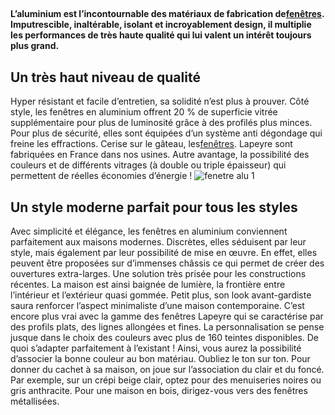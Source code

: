 ##
**L’aluminium est l’incontournable des matériaux de fabrication de**[**fenêtres**](https://www.lapeyre.fr/fenetres-CCU0003/fenetres-CCN0036#facet:&facetContent:&productBeginIndex:12&contentBeginIndex:0&orderBy:&orderByContent:&pageView:grid&pageViewContent:&minPrice:&maxPrice:&pageSize:&)**. Imputrescible, inaltérable, isolant et incroyablement design, il multiplie les performances de très haute qualité qui lui valent un intérêt toujours plus grand.**
##  Un très haut niveau de qualité
Hyper résistant et facile d’entretien, sa solidité n’est plus à prouver. Côté style, les fenêtres en aluminium offrent 20 % de superficie vitrée supplémentaire pour plus de luminosité grâce à des profilés plus minces. Pour plus de sécurité, elles sont équipées d’un système anti dégondage qui freine les effractions. Cerise sur le gâteau, les[fenêtres](https://www.lapeyre.fr/fenetres-CCU0003). Lapeyre sont fabriquées en France dans nos usines.
Autre avantage, la possibilité des couleurs et de différents vitrages (à double ou triple épaisseur) qui permettent de réelles économies d’énergie !
![fenetre alu 1](http://www.lapeyre.fr/img/contrib/326fe2b01180092e/201207698.jpg)
##  Un style moderne parfait pour tous les styles
Avec simplicité et élégance, les fenêtres en aluminium conviennent parfaitement aux maisons modernes. Discrètes, elles séduisent par leur style, mais également par leur possibilité de mise en œuvre. En effet, elles peuvent être proposées sur d’immenses châssis ce qui permet de créer des ouvertures extra-larges. Une solution très prisée pour les constructions récentes. La maison est ainsi baignée de lumière, la frontière entre l’intérieur et l’extérieur quasi gommée.
Petit plus, son look avant-gardiste saura renforcer l’aspect minimaliste d’une maison contemporaine. C’est encore plus vrai avec la gamme des fenêtres Lapeyre qui se caractérise par des profils plats, des lignes allongées et fines.
La personnalisation se pense jusque dans le choix des couleurs avec plus de 160 teintes disponibles. De quoi s’adapter parfaitement à l’existant ! Ainsi, vous aurez la possibilité d’associer la bonne couleur au bon matériau. Oubliez le ton sur ton. Pour donner du cachet à sa maison, on joue sur l’association du clair et du foncé. Par exemple, sur un crépi beige clair, optez pour des menuiseries noires ou gris anthracite. Pour une maison en bois, dirigez-vous vers des fenêtres métallisées.